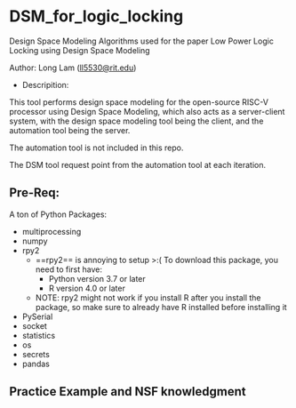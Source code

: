 # DSM_for_logic_locking
Design Space Modeling Algorithms used for the paper Low Power Logic Locking using Design Space Modeling

Author: Long Lam (ll5530@rit.edu)

* Descripition: 

This tool performs design space modeling for the open-source RISC-V processor using Design Space Modeling, which also acts as a server-client system, with the design space modeling tool being the client, and the automation tool being the server. 

The automation tool is not included in this repo.

The DSM tool request point from the automation tool at each iteration. 

## Pre-Req: 

A ton of Python Packages: 

* multiprocessing 
* numpy 
* rpy2 
    * ==rpy2== is annoying to setup >:( To download this package, you need to first have: 
        * Python version 3.7 or later 
        * R version 4.0 or later
    * NOTE: rpy2 might not work if you install R after you install the package, so make sure to already have R installed before installing it 
* PySerial 
* socket 
* statistics 
* os 
* secrets 
* pandas

## Practice Example and NSF knowledgment 

